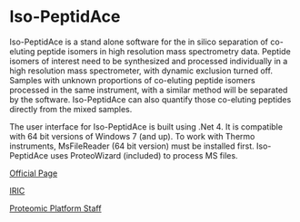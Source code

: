 Iso-PeptidAce
=============

Iso-PeptidAce is a stand alone software for the in silico separation of co-eluting peptide isomers in high resolution mass spectrometry data. Peptide isomers of interest need to be synthesized and processed individually in a high resolution mass spectrometer, with dynamic exclusion turned off. Samples with unknown proportions of co-eluting peptide isomers processed in the same instrument, with a similar method will be separated by the software. Iso-PeptidAce can also quantify those co-eluting peptides directly from the mixed samples.

The user interface for Iso-PeptidAce is built using .Net 4. It is compatible with 64 bit versions of Windows 7 (and up). To work with Thermo instruments, MsFileReader (64 bit version) must be installed first. Iso-PeptidAce uses ProteoWizard (included) to process MS files.

[Official Page](http://proteomics.iric.ca/tools/Iso-PeptidAce/index.html)

[IRIC](http://iric.ca)

[Proteomic Platform Staff](http://proteomics.iric.ca/?lang=en#/Equipe)
